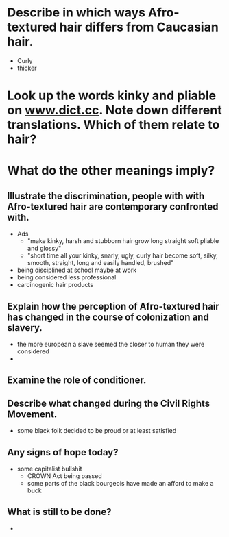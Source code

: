 # Describe in which ways Afro-textured hair differs from Caucasian hair.
+ Curly
+ thicker
# Look up the words kinky and pliable on www.dict.cc. Note down different translations. Which of them relate to hair?
# What do the other meanings imply?
## Illustrate the discrimination, people with with Afro-textured hair are contemporary confronted with.
+ Ads
	+ "make kinky, harsh and stubborn hair grow long straight soft pliable and glossy"
	+ "short time all your kinky, snarly, ugly, curly hair become soft, silky, smooth, straight, long and easily handled, brushed"
+ being disciplined at school maybe at work
+ being considered less professional
+ carcinogenic hair products
## Explain how the perception of Afro-textured hair has changed in the course of colonization and slavery.
+ the more european a slave seemed the closer to human they were considered
+ 
## Examine the role of conditioner.
## Describe what changed during the Civil Rights Movement.
+ some black folk decided to be proud or at least satisfied  
## Any signs of hope today?
+ some capitalist bullshit
	+ CROWN Act being passed
	+ some parts of the black bourgeois have made an afford to make a buck 
## What is still to be done?
+ 